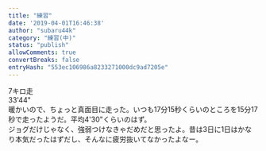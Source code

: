 ```yaml
---
title: "練習"
date: '2019-04-01T16:46:38'
author: "subaru44k"
category: "練習(中)"
status: "publish"
allowComments: true
convertBreaks: false
entryHash: "553ec106986a8233271000dc9ad7205e"
---
```

<div>7キロ走</div><div>33&#39;44&quot;</div><div>
</div><div>暖かいので、ちょっと真面目に走った。いつも17分15秒くらいのところを15分17秒で走ったようだ。平均4&#39;30&quot;くらいのはず。</div><div>ジョグだけじゃなく、強弱つけなきゃだめだと思ったよ。昔は3日に1日はかなり本気だったはずだし、そんなに疲労抜いてなかったよなー。</div>
